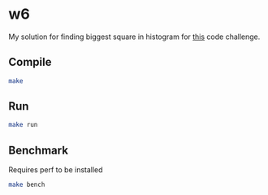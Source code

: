 # w6
My solution for finding biggest square in histogram for [this](https://github.com/wunderdogsw/wunderpahkina-vol6) code challenge.

## Compile
```sh
make
```

## Run
```sh
make run
```

## Benchmark
Requires perf to be installed
```sh
make bench
```